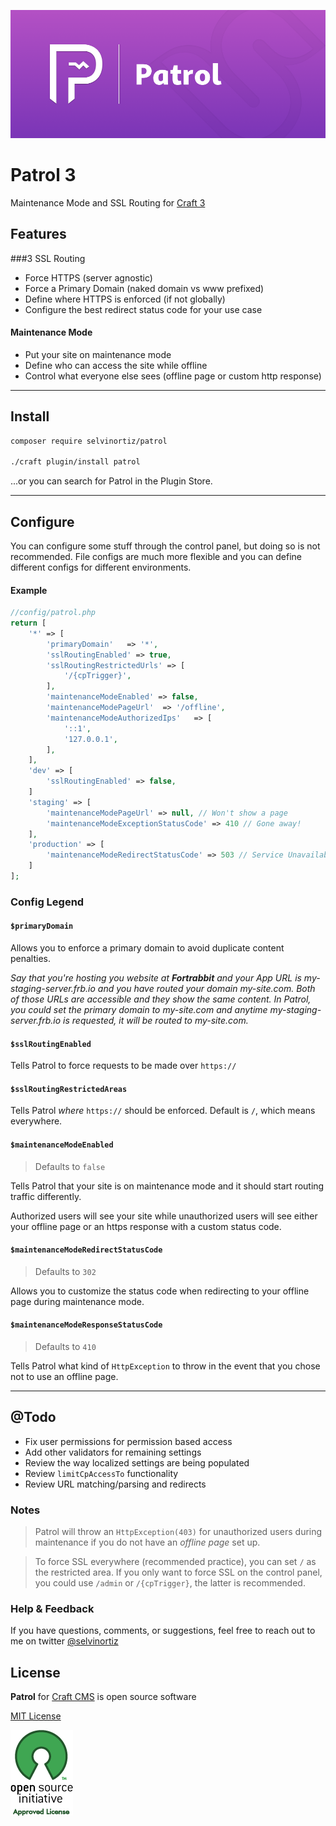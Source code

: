 
![Patrol](resources/img/Patrol3.png)

# Patrol 3
Maintenance Mode and SSL Routing for [Craft 3][craft]

## Features

###3 SSL Routing
- Force HTTPS (server agnostic)
- Force a Primary Domain (naked domain vs www prefixed)
- Define where HTTPS is enforced (if not globally)
- Configure the best redirect status code for your use case

#### Maintenance Mode
- Put your site on maintenance mode
- Define who can access the site while offline
- Control what everyone else sees (offline page or custom http response)

---

## Install
```bash
composer require selvinortiz/patrol

./craft plugin/install patrol
```

...or you can search for Patrol in the Plugin Store.

---

## Configure
You can configure some stuff through the control panel, but doing so is not recommended. File configs are much more flexible and you can define different configs for different environments.

#### Example
```php
//config/patrol.php
return [
    '*' => [
        'primaryDomain'   => '*',
        'sslRoutingEnabled' => true,
        'sslRoutingRestrictedUrls' => [
            '/{cpTrigger}',
        ],
        'maintenanceModeEnabled' => false,
        'maintenanceModePageUrl'  => '/offline',
        'maintenanceModeAuthorizedIps'   => [
            '::1',
            '127.0.0.1',
        ],
    ],
    'dev' => [
        'sslRoutingEnabled' => false,
    ]
    'staging' => [
        'maintenanceModePageUrl' => null, // Won't show a page
        'maintenanceModeExceptionStatusCode' => 410 // Gone away!
    ],
    'production' => [
        'maintenanceModeRedirectStatusCode' => 503 // Service Unavailable
    ]
];

```

### Config Legend

#### `$primaryDomain`

Allows you to enforce a primary domain to avoid duplicate content penalties.

_Say that you're hosting you website at **Fortrabbit** and your App URL is my-staging-server.frb.io and you have routed your domain my-site.com. Both of those URLs are accessible and they show the same content. In Patrol, you could set the primary domain to my-site.com and anytime my-staging-server.frb.io is requested, it will be routed to my-site.com._

#### `$sslRoutingEnabled`
Tells Patrol to force requests to be made over `https://`

#### `$sslRoutingRestrictedAreas`
Tells Patrol _where_ `https://` should be enforced. Default is `/`, which means everywhere.

#### `$maintenanceModeEnabled`
> Defaults to `false`

Tells Patrol that your site is on maintenance mode and it should start routing traffic differently.

Authorized users will see your site while unauthorized users will see either your offline page or an https response with a custom status code.

#### `$maintenanceModeRedirectStatusCode`
> Defaults to `302`

Allows you to customize the status code when redirecting to your offline page during maintenance mode.

#### `$maintenanceModeResponseStatusCode`
> Defaults to `410`

Tells Patrol what kind of `HttpException` to throw in the event that you chose not to use an offline page.

---

## @Todo
- Fix user permissions for permission based access
- Add other validators for remaining settings
- Review the way localized settings are being populated
- Review `limitCpAccessTo` functionality
- Review URL matching/parsing and redirects

### Notes
> Patrol will throw an `HttpException(403)` for unauthorized users during maintenance if you do not have an _offline page_ set up.

> To force SSL everywhere (recommended practice), you can set `/` as the restricted area. If you only want to force SSL on the control panel, you could use `/admin` or `/{cpTrigger}`, the latter is recommended.

### Help & Feedback
If you have questions, comments, or suggestions, feel free to reach out to me on twitter [@selvinortiz](https://twitter.com/selvinortiz)

## License
**Patrol** for [Craft CMS][craft] is open source software

[MIT License][mit]

![osi]

[me]:https://selvinortiz.com "Selvin Ortiz"
[mit]:http://opensource.org/licenses/MIT "MIT License"
[osi]:resources/img/osilogo.png "Open Source Initiative"
[love]:resources/img/love.png "Love"
[craft]:http://craftcms.com "Craft 3"

